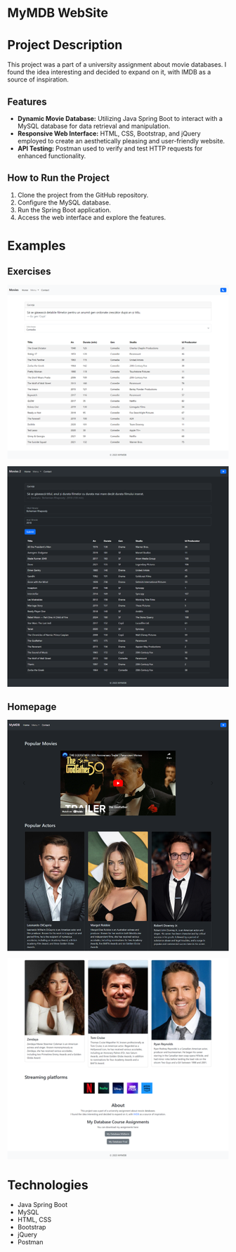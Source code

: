 # MyMDB WebSite

# Project Description

This project was a part of a university assignment about movie databases. 
I found the idea interesting and decided to expand on it, with IMDB as a source of inspiration.


## Features

- **Dynamic Movie Database:** Utilizing Java Spring Boot to interact with a MySQL database for data retrieval and manipulation.
- **Responsive Web Interface:** HTML, CSS, Bootstrap, and jQuery employed to create an aesthetically pleasing and user-friendly website.
- **API Testing:** Postman used to verify and test HTTP requests for enhanced functionality.

## How to Run the Project

1. Clone the project from the GitHub repository.
2. Configure the MySQL database.
3. Run the Spring Boot application.
4. Access the web interface and explore the features.

# Examples

## Exercises

![Exercise Example](images/SiteExerciseexample.png)

![Exercise Example 2](images/SiteExerciseexample2.png)

## Homepage
![Homepage1](images/Homepage1.png)

![Homepage2](images/Homepage2.2.png)

# Technologies

- Java Spring Boot
- MySQL
- HTML, CSS
- Bootstrap
- jQuery
- Postman

